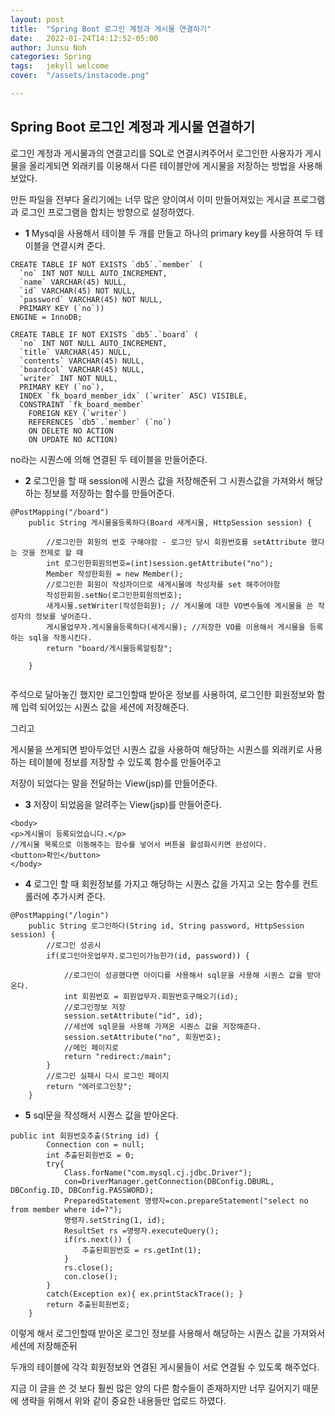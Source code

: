 ```yaml
---
layout: post
title:  "Spring Boot 로그인 계정과 게시물 연결하기"
date:   2022-01-24T14:12:52-05:00
author: Junsu Noh
categories: Spring
tags:	jekyll welcome
cover:  "/assets/instacode.png"

---
```


## Spring Boot 로그인 계정과 게시물 연결하기

로그인 계정과 게시물과의 연결고리를 SQL로 연결시켜주어서 로그인한 사용자가 게시물을 올리게되면 외래키를 이용해서 다른 테이블안에 게시물을 저장하는 방법을 사용해 보았다.

만든 파일을 전부다 올리기에는 너무 많은 양이여서 이미 만들어져있는 게시글 프로그램과 로그인 프로그램을 합치는 방향으로 설정하였다. 



- **1** Mysql을 사용해서 테이블 두 개를 만들고 하나의 primary key를 사용하여 두 테이블을 연결시켜 준다.

```
CREATE TABLE IF NOT EXISTS `db5`.`member` (
  `no` INT NOT NULL AUTO_INCREMENT,
  `name` VARCHAR(45) NULL,
  `id` VARCHAR(45) NOT NULL,
  `password` VARCHAR(45) NOT NULL,
  PRIMARY KEY (`no`))
ENGINE = InnoDB;

CREATE TABLE IF NOT EXISTS `db5`.`board` (
  `no` INT NOT NULL AUTO_INCREMENT,
  `title` VARCHAR(45) NULL,
  `contents` VARCHAR(45) NULL,
  `boardcol` VARCHAR(45) NULL,
  `writer` INT NOT NULL,
  PRIMARY KEY (`no`),
  INDEX `fk_board_member_idx` (`writer` ASC) VISIBLE,
  CONSTRAINT `fk_board_member`
    FOREIGN KEY (`writer`)
    REFERENCES `db5`.`member` (`no`)
    ON DELETE NO ACTION
    ON UPDATE NO ACTION)

```

no라는 시퀀스에 의해 연결된 두 테이블을 만들어준다.



- **2** 로그인을 할 때 session에 시퀀스 값을 저장해준뒤 그 시퀀스값을 가져와서 해당하는 정보를 저장하는 함수를 만들어준다.

```
@PostMapping("/board")
	public String 게시물을등록하다(Board 새게시물, HttpSession session) {

		//로그인한 회원의 번호 구해야함 - 로그인 당시 회원번호를 setAttribute 했다는 것을 전제로 할 때
		int 로그인한회원의번호=(int)session.getAttribute("no");
		Member 작성한회원 = new Member();
		//로그인한 회원이 작성자이므로 새게시물에 작성자를 set 해주어야함
		작성한회원.setNo(로그인한회원의번호);
		새게시물.setWriter(작성한회원); // 게시물에 대한 VO변수들에 게시물을 쓴 작성자의 정보를 넣어준다.
		게시물업무자.게시물을등록하다(새게시물); //저장한 VO를 이용해서 게시물을 등록하는 sql을 작동시킨다.
		return "board/게시물등록알림창";
		
	}
	
```

주석으로 달아놓긴 했지만 로그인할때 받아온 정보를 사용하여, 로그인한 회원정보와 함께 입력 되어있는 시퀀스 값을 세션에 저장해준다. 

그리고 

게시물을 쓰게되면 받아두었던 시퀀스 값을 사용하여 해당하는 시퀀스를 외래키로 사용하는 테이블에 정보를 저장할 수 있도록 함수를 만들어주고 

저장이 되었다는 말을 전달하는 View(jsp)를 만들어준다.



- **3** 저장이 되었음을 알려주는 View(jsp)를 만들어준다.

```
<body>
<p>게시물이 등록되었습니다.</p>
//게시물 목록으로 이동해주는 함수를 넣어서 버튼을 활성화시키면 완성이다.
<button>확인</button>
</body>
```



- **4** 로그인 할 때 회원정보를 가지고 해당하는 시퀀스 값을 가지고 오는 함수를 컨트롤러에 추가시켜 준다.

```
@PostMapping("/login")
	public String 로그인하다(String id, String password, HttpSession session) {
		//로그인 성공시
		if(로그인아웃업무자.로그인이가능한가(id, password)) {
			
			//로그인이 성공했다면 아이디를 사용해서 sql문을 사용해 시퀀스 값을 받아온다.
			int 회원번호 = 회원업무자.회원번호구해오기(id);
			//로그인정보 저장
			session.setAttribute("id", id); 
			//세션에 sql문을 사용해 가져온 시퀀스 값을 저장해준다.
			session.setAttribute("no", 회원번호);
			//메인 페이지로
			return "redirect:/main";
		}
		//로그인 실패시 다시 로그인 페이지
		return "에러로그인창";		
	}
```



- **5** sql문을 작성해서 시퀀스 값을 받아온다.

```
public int 회원번호추출(String id) {
		Connection con = null;	
		int 추출된회원번호 = 0;
		try{
			Class.forName("com.mysql.cj.jdbc.Driver");
			con=DriverManager.getConnection(DBConfig.DBURL, DBConfig.ID, DBConfig.PASSWORD);        
			PreparedStatement 명령자=con.prepareStatement("select no from member where id=?");
			명령자.setString(1, id);
			ResultSet rs =명령자.executeQuery();
			if(rs.next()) {
				추출된회원번호 = rs.getInt(1);
			}
			rs.close();
			con.close();
		}
		catch(Exception ex){ ex.printStackTrace(); }
		return 추출된회원번호;
	}
```



이렇게 해서 로그인할때 받아온 로그인 정보를 사용해서 해당하는 시퀀스 값을 가져와서 세션에 저장해준뒤

두개의 테이블에 각각 회원정보와 연결된 게시물들이 서로 연결될 수 있도록 해주었다. 

지금 이 글을 쓴 것 보다 훨씬 많은 양의 다른 함수들이 존재하지만 너무 길어지기 때문에 생략을 위해서 위와 같이 중요한 내용들만 업로드 하였다.

